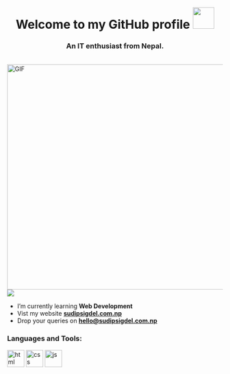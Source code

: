 <h1 align="center"> Welcome to my GitHub profile <img src="https://media.giphy.com/media/Qilx8dKjHI7FP3Mn5K/giphy.gif" width="50px" height="50px"></h1>
<h3 align="center">An IT enthusiast from Nepal.</h3>
<br /> 
<img align="right" alt="GIF" src="https://media.giphy.com/media/f3iwJFOVOwuy7K6FFw/giphy.gif"  width="525" height="auto" />

![](https://komarev.com/ghpvc/?username=sudipsigdel&style=for-the-badge&label=My+Profile+Visitors&color=db0606)

- I’m currently learning **Web Development**
- Vist my website <a href = "https://sudipsigdel.com.np" target = "_blank"> **sudipsigdel.com.np** </a>
- Drop your queries on  **hello@sudipsigdel.com.np**

<h3 align="left">Languages and Tools:</h3>
<p align="left">
  <img src="https://static.javatpoint.com/htmlpages/images/html-tutorial.png" alt="html" width="40" height="40"/>
  <img src="https://static.javatpoint.com/csspages/images/css-tutorial.png" alt="css" width="40" height="40"/>
  <img src="https://static.javatpoint.com/images/javascript/javascript_logo.png" alt="js" width="40" height="40"/>
</p>
